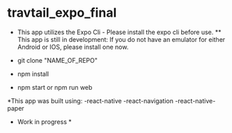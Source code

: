 # travtail_expo_final

* This app utilizes the Expo Cli - Please install the expo cli before use.
** This app is still in development: If you do not have an emulator for either Android or IOS, please install one now.

- git clone "NAME_OF_REPO"

- npm install

- npm start   or    npm run web


*This app was built using:
-react-native
-react-navigation
-react-native-paper


* Work in progress *


